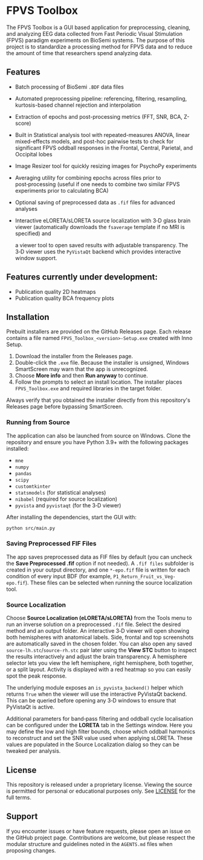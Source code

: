 # FPVS Toolbox

The FPVS Toolbox is a GUI based application for preprocessing, cleaning, and analyzing EEG data collected from Fast Periodic Visual Stimulation (FPVS) paradigm experiments on BioSemi systems. The purpose of this project is to standardize a processing method for FPVS data and to reduce the amount of time that researchers spend analyzing data. 

## Features

- Batch processing of BioSemi `.BDF` data files
- Automated preprocessing pipeline: referencing, filtering, resampling, kurtosis-based channel rejection and interpolation
- Extraction of epochs and post-processing metrics (FFT, SNR, BCA, Z-score)
- Built in Statistical analysis tool with repeated-measures ANOVA, linear mixed-effects models, and post-hoc pairwise tests to check for significant FPVS oddball responses in the Frontal, Central, Parietal, and Occipital lobes
- Image Resizer tool for quickly resizing images for PsychoPy experiments
- Averaging utility for combining epochs across files prior to post‑processing (useful if one needs to combine two similar FPVS experiments prior to calculating BCA)
- Optional saving of preprocessed data as `.fif` files for advanced analyses
- Interactive eLORETA/sLORETA source localization with 3‑D glass brain viewer
  (automatically downloads the `fsaverage` template if no MRI is specified) and

  a viewer tool to open saved results with adjustable transparency. The 3‑D
  viewer uses the `PyVistaQt` backend which provides interactive window support.



## Features currently under development:

- Publication quality 2D heatmaps
- Publication quality BCA frequency plots


## Installation

Prebuilt installers are provided on the GitHub Releases page. Each release contains a file named `FPVS_Toolbox_<version>-Setup.exe` created with Inno Setup.

1. Download the installer from the Releases page.
2. Double-click the `.exe` file. Because the installer is unsigned, Windows SmartScreen may warn that the app is unrecognized.
3. Choose **More info** and then **Run anyway** to continue.
4. Follow the prompts to select an install location. The installer places `FPVS_Toolbox.exe` and required libraries in the target folder.

Always verify that you obtained the installer directly from this repository's Releases page before bypassing SmartScreen.

### Running from Source

The application can also be launched from source on Windows. Clone the repository and ensure you have Python 3.9+ with the following packages installed:

- `mne`
- `numpy`
- `pandas`
- `scipy`
- `customtkinter`
- `statsmodels` (for statistical analyses)
- `nibabel` (required for source localization)
- `pyvista` and `pyvistaqt` (for the 3‑D viewer)

After installing the dependencies, start the GUI with:

```bash
python src/main.py
```

### Saving Preprocessed FIF Files


The app saves preprocessed data as FIF files by default (you can uncheck
the **Save Preprocessed .fif** option if not needed). A `.fif files`
subfolder is created in your output directory, and one `*-epo.fif` file is
written for each condition of every input BDF (for example,
`P1_Return_Fruit_vs_Veg-epo.fif`). These files can be selected when running the
source localization tool.


### Source Localization

Choose **Source Localization (eLORETA/sLORETA)** from the Tools menu to run an
inverse solution on a preprocessed `.fif` file. Select the desired method and an
output folder. An interactive 3‑D viewer will open showing both hemispheres with
anatomical labels. Side, frontal and top screenshots are automatically saved in
the chosen folder. You can also open any saved `source-lh.stc`/`source-rh.stc`
pair later using the **View STC** button to inspect the results interactively and
adjust the brain transparency. A hemisphere selector lets you view the left
hemisphere, right hemisphere, both together, or a split layout. Activity is
displayed with a red heatmap so you can easily spot the peak response.

The underlying module exposes an `is_pyvista_backend()` helper which
returns ``True`` when the viewer will use the interactive PyVistaQt
backend. This can be queried before opening any 3‑D windows to ensure
that PyVistaQt is active.

Additional parameters for band‑pass filtering and oddball cycle localisation can be
configured under the **LORETA** tab in the Settings window. Here you may define
the low and high filter bounds, choose which oddball harmonics to reconstruct and
set the SNR value used when applying sLORETA. These values are populated in the
Source Localization dialog so they can be tweaked per analysis.




## License

This repository is released under a proprietary license. Viewing the source is permitted for personal or educational purposes only. See [LICENSE](LICENSE) for the full terms.

## Support

If you encounter issues or have feature requests, please open an issue on the GitHub project page. Contributions are welcome, but please respect the modular structure and guidelines noted in the `AGENTS.md` files when proposing changes.
